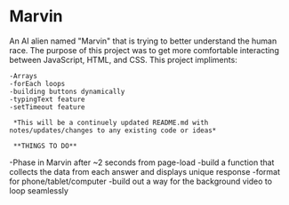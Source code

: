# Marvin
An AI alien named "Marvin" that is trying to better understand the human race. The purpose of this project was to get more comfortable interacting between JavaScript, HTML, and CSS. 
This project impliments:
```
-Arrays
-forEach loops
-building buttons dynamically
-typingText feature
-setTimeout feature

 *This will be a continuely updated README.md with notes/updates/changes to any existing code or ideas*

 **THINGS TO DO**
 ```
-Phase in Marvin after ~2 seconds from page-load
-build a function that collects the data from each answer and displays unique response
-format for phone/tablet/computer
-build out a way for the background video to loop seamlessly


